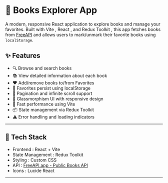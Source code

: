 # 📖 Books Explorer App

A modern, responsive React application to explore books and manage your favorites. Built with  Vite ,  React , and  Redux Toolkit , this app fetches books from [FreeAPI](https://freeapi.app) and allows users to mark/unmark their favorite books using `localStorage`.

## ✨ Features

- 🔍 Browse and search books
- 📚 View detailed information about each book
- ❤️ Add/remove books to/from Favorites
- 🧠 Favorites persist using localStorage
- 🔁 Pagination and infinite scroll support
- 💎 Glassmorphism UI with responsive design
- 🚀 Fast performance using Vite
- 📦 State management via Redux Toolkit
- ⚠️ Error handling and loading indicators

---

## 🔧 Tech Stack

-  Frontend : React + Vite
-  State Management : Redux Toolkit
-  Styling : Custom CSS
-  API : [FreeAPI.app - Public Books API](https://freeapi.app)
-  Icons : Lucide React

---

  
